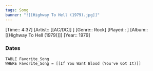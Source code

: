```yaml
---
tags: Song  
banner: "![[Highway To Hell (1979).jpg]]"
---
```

[Time:: 4:37]
[Artist:: [[AC/DC]] ]
[Genre:: Rock]
[Played:: ]
[Album:: [[Highway To Hell (1979)]]]
[Year:: 1979]
### Dates
````dataview
TABLE Favorite_Song
WHERE Favorite_Song = [[If You Want Blood (You've Got It)]]
````